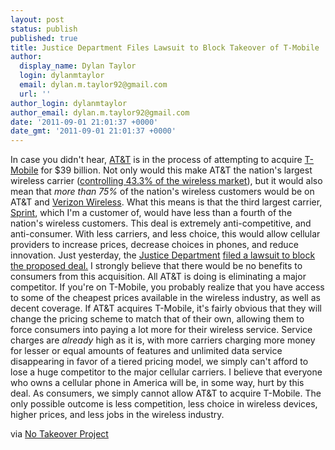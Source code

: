 ```yaml
---
layout: post
status: publish
published: true
title: Justice Department Files Lawsuit to Block Takeover of T-Mobile
author:
  display_name: Dylan Taylor
  login: dylanmtaylor
  email: dylan.m.taylor92@gmail.com
  url: ''
author_login: dylanmtaylor
author_email: dylan.m.taylor92@gmail.com
date: '2011-09-01 21:01:37 +0000'
date_gmt: '2011-09-01 21:01:37 +0000'
---
```

<p>In case you didn't hear, <a class="zem_slink" title="AT&amp;T" href="http://www.att.com" rel="homepage">AT&amp;T</a> is in the process of attempting to acquire <a href="http://www.t-mobile.com/">T-Mobile</a> for $39 billion. Not only would this make AT&amp;T the nation's largest wireless carrier (<a href="http://www.notakeover.org/sites/all/themes/sprint/images/slideshow/slides/reduces-competition.pdf">controlling 43.3% of the wireless market</a>), but it would also mean that <em>more than</em><em> 75%</em> of the nation's wireless customers would be on AT&amp;T and <a class="zem_slink" title="Verizon Wireless" href="http://www.verizonwireless.com" rel="homepage">Verizon Wireless</a>. What this means is that the third largest carrier, <a class="zem_slink" title="Sprint Nextel" href="http://sprint.com/" rel="homepage">Sprint</a>, which I'm a customer of, would have less than a fourth of the nation's wireless customers. This deal is extremely anti-competitive, and anti-consumer. With less carriers, and less choice, this would allow cellular providers to increase prices, decrease choices in phones, and reduce innovation. Just yesterday, the <a class="zem_slink" title="United States Department of Justice" href="http://www.justice.gov" rel="homepage">Justice Department</a> <a href="http://www.justice.gov/opa/pr/2011/August/11-at-1118.html">filed a lawsuit to block the proposed deal.</a> I strongly believe that there would be no benefits to consumers from this acquisition. All AT&amp;T is doing is eliminating a major competitor. If you're on T-Mobile, you probably realize that you have access to some of the cheapest prices available in the wireless industry, as well as decent coverage. If AT&amp;T acquires T-Mobile, it's fairly obvious that they will change the pricing scheme to match that of their own, allowing them to force consumers into paying a lot more for their wireless service. Service charges are <em>already</em> high as it is, with more carriers charging more money for lesser or equal amounts of features and unlimited data service disappearing in favor of a tiered pricing model, we simply can't afford to lose a huge competitor to the major cellular carriers. I believe that everyone who owns a cellular phone in America will be, in some way, hurt by this deal. As consumers, we simply cannot allow AT&amp;T to acquire T-Mobile. The only possible outcome is less competition, less choice in wireless devices, higher prices, and less jobs in the wireless industry.</p>
<p>via <a href="http://www.notakeover.org/">No Takeover Project</a></p>
<div class="zemanta-pixie" style="margin-top: 10px; height: 15px;"><img class="zemanta-pixie-img" style="float: right;" src="http://img.zemanta.com/pixy.gif?x-id=161977da-65de-44f3-9808-29f90cee8445" alt="" /></div>
